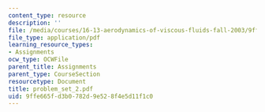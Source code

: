 ```yaml
---
content_type: resource
description: ''
file: /media/courses/16-13-aerodynamics-of-viscous-fluids-fall-2003/9ffe665fd3b0782d9e528f4e5d11f1c0_problem_set_2.pdf
file_type: application/pdf
learning_resource_types:
- Assignments
ocw_type: OCWFile
parent_title: Assignments
parent_type: CourseSection
resourcetype: Document
title: problem_set_2.pdf
uid: 9ffe665f-d3b0-782d-9e52-8f4e5d11f1c0
---
```

